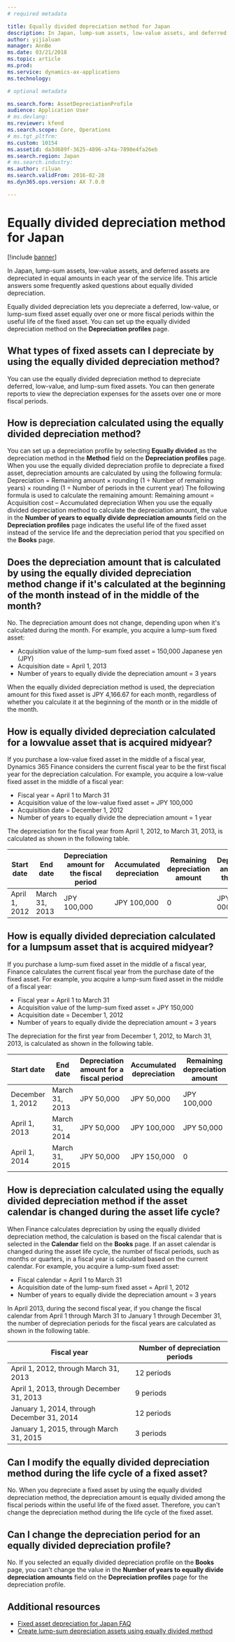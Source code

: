 ```yaml
---
# required metadata

title: Equally divided depreciation method for Japan
description: In Japan, lump-sum assets, low-value assets, and deferred assets are depreciated in equal amounts in each year of the service life. This article answers some frequently asked questions about equally divided depreciation.
author: yijialuan
manager: AnnBe
ms.date: 03/21/2018
ms.topic: article
ms.prod: 
ms.service: dynamics-ax-applications
ms.technology: 

# optional metadata

ms.search.form: AssetDepreciationProfile
audience: Application User
# ms.devlang: 
ms.reviewer: kfend
ms.search.scope: Core, Operations
# ms.tgt_pltfrm: 
ms.custom: 10154
ms.assetid: da3d689f-3625-4896-a74a-7890e4fa26eb
ms.search.region: Japan
# ms.search.industry: 
ms.author: riluan
ms.search.validFrom: 2016-02-28
ms.dyn365.ops.version: AX 7.0.0

---
```


# Equally divided depreciation method for Japan

[!include [banner](../includes/banner.md)]

In Japan, lump-sum assets, low-value assets, and deferred assets are depreciated in equal amounts in each year of the service life. This article answers some frequently asked questions about equally divided depreciation.

Equally divided depreciation lets you depreciate a deferred, low-value, or lump-sum fixed asset equally over one or more fiscal periods within the useful life of the fixed asset. You can set up the equally divided depreciation method on the **Depreciation profiles** page.

## What types of fixed assets can I depreciate by using the equally divided depreciation method?
You can use the equally divided depreciation method to depreciate deferred, low-value, and lump-sum fixed assets. You can then generate reports to view the depreciation expenses for the assets over one or more fiscal periods.

## How is depreciation calculated using the equally divided depreciation method?
You can set up a depreciation profile by selecting **Equally divided** as the depreciation method in the **Method** field on the **Depreciation profiles** page. When you use the equally divided depreciation profile to depreciate a fixed asset, depreciation amounts are calculated by using the following formula: Depreciation = Remaining amount × rounding (1 ÷ Number of remaining years) × rounding (1 ÷ Number of periods in the current year) The following formula is used to calculate the remaining amount: Remaining amount = Acquisition cost – Accumulated depreciation When you use the equally divided depreciation method to calculate the depreciation amount, the value in the **Number of years to equally divide depreciation amounts** field on the **Depreciation profiles** page indicates the useful life of the fixed asset instead of the service life and the depreciation period that you specified on the **Books** page.

## Does the depreciation amount that is calculated by using the equally divided depreciation method change if it's calculated at the beginning of the month instead of in the middle of the month?
No. The depreciation amount does not change, depending upon when it's calculated during the month. For example, you acquire a lump-sum fixed asset:

-   Acquisition value of the lump-sum fixed asset = 150,000 Japanese yen (JPY)
-   Acquisition date = April 1, 2013
-   Number of years to equally divide the depreciation amount = 3 years

When the equally divided depreciation method is used, the depreciation amount for this fixed asset is JPY 4,166.67 for each month, regardless of whether you calculate it at the beginning of the month or in the middle of the month.

## How is equally divided depreciation calculated for a lowvalue asset that is acquired midyear?
If you purchase a low-value fixed asset in the middle of a fiscal year, Dynamics 365 Finance considers the current fiscal year to be the first fiscal year for the depreciation calculation. For example, you acquire a low-value fixed asset in the middle of a fiscal year:

-   Fiscal year = April 1 to March 31
-   Acquisition value of the low-value fixed asset = JPY 100,000
-   Acquisition date = December 1, 2012
-   Number of years to equally divide the depreciation amount = 1 year

The depreciation for the fiscal year from April 1, 2012, to March 31, 2013, is calculated as shown in the following table.

| Start date    | End date       | Depreciation amount for the fiscal period | Accumulated depreciation | Remaining depreciation amount | Depreciation amount for the month |
|---------------|----------------|-------------------------------------------|--------------------------|-------------------------------|-----------------------------------|
| April 1, 2012 | March 31, 2013 | JPY 100,000                               | JPY 100,000              | 0                             | JPY 100, 000                      |

## How is equally divided depreciation calculated for a lumpsum asset that is acquired midyear?
If you purchase a lump-sum fixed asset in the middle of a fiscal year, Finance calculates the current fiscal year from the purchase date of the fixed asset. For example, you acquire a lump-sum fixed asset in the middle of a fiscal year:

-   Fiscal year = April 1 to March 31
-   Acquisition value of the lump-sum fixed asset = JPY 150,000
-   Acquisition date = December 1, 2012
-   Number of years to equally divide the depreciation amount = 3 years

The depreciation for the first year from December 1, 2012, to March 31, 2013, is calculated as shown in the following table.

| Start date       | End date       | Depreciation amount for a fiscal period | Accumulated depreciation | Remaining depreciation amount | Depreciation amount for a month |
|------------------|----------------|-----------------------------------------|--------------------------|-------------------------------|---------------------------------|
| December 1, 2012 | March 31, 2013 | JPY 50,000                              | JPY 50,000               | JPY 100,000                   | JPY 12,500                      |
| April 1, 2013    | March 31, 2014 | JPY 50,000                              | JPY 100,000              | JPY 50,000                    | JPY 4,167                       |
| April 1, 2014    | March 31, 2015 | JPY 50,000                              | JPY 150,000              | 0                             | JPY 4,167                       |

## How is depreciation calculated using the equally divided depreciation method if the asset calendar is changed during the asset life cycle?
When Finance calculates depreciation by using the equally divided depreciation method, the calculation is based on the fiscal calendar that is selected in the **Calendar** field on the **Books** page. If an asset calendar is changed during the asset life cycle, the number of fiscal periods, such as months or quarters, in a fiscal year is calculated based on the current calendar. For example, you acquire a lump-sum fixed asset:

-   Fiscal calendar = April 1 to March 31
-   Acquisition date of the lump-sum fixed asset = April 1, 2012
-   Number of years to equally divide the depreciation amount = 3 years

In April 2013, during the second fiscal year, if you change the fiscal calendar from April 1 through March 31 to January 1 through December 31, the number of depreciation periods for the fiscal years are calculated as shown in the following table.

| Fiscal year                                | Number of depreciation periods |
|--------------------------------------------|--------------------------------|
| April 1, 2012, through March 31, 2013      | 12 periods                     |
| April 1, 2013, through December 31, 2013   | 9 periods                      |
| January 1, 2014, through December 31, 2014 | 12 periods                     |
| January 1, 2015, through March 31, 2015    | 3 periods                      |

## Can I modify the equally divided depreciation method during the life cycle of a fixed asset?
No. When you depreciate a fixed asset by using the equally divided depreciation method, the depreciation amount is equally divided among the fiscal periods within the useful life of the fixed asset. Therefore, you can't change the depreciation method during the life cycle of the fixed asset.

## Can I change the depreciation period for an equally divided depreciation profile?
No. If you selected an equally divided depreciation profile on the **Books** page, you can't change the value in the **Number of years to equally divide depreciation amounts** field on the **Depreciation profiles** page for the depreciation profile.

## Additional resources
- [Fixed asset depreciation for Japan FAQ](apac-jpn-fixed-asset-depreciation.md)
- [Create lump-sum depreciation assets using equally divided method](./tasks/create-lump-sum-depreciation-assets-equally-divided-method.md)



